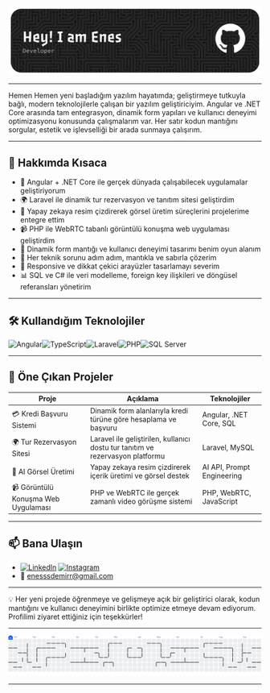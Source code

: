 

![ZyPoo26](img/github-header-banner.png)

---
Hemen Hemen yeni başladığım yazılım hayatımda; geliştirmeye tutkuyla bağlı, modern teknolojilerle çalışan bir yazılım geliştiriciyim. Angular ve .NET Core arasında tam entegrasyon, dinamik form yapıları ve kullanıcı deneyimi optimizasyonu konusunda çalışmalarım var. Her satır kodun mantığını sorgular, estetik ve işlevselliği bir arada sunmaya çalışırım.

---
## 🚀 Hakkımda Kısaca

- 🔧 Angular + .NET Core ile gerçek dünyada çalışabilecek uygulamalar geliştiriyorum
- 🌍 Laravel ile dinamik tur rezervasyon ve tanıtım sitesi geliştirdim  
- 🧠 Yapay zekaya resim çizdirerek görsel üretim süreçlerini projelerime entegre ettim  
- 📹 PHP ile WebRTC tabanlı görüntülü konuşma web uygulaması geliştirdim  
- 🎯 Dinamik form mantığı ve kullanıcı deneyimi tasarımı benim oyun alanım  
- 🧠 Her teknik sorunu adım adım, mantıkla ve sabırla çözerim  
- 🎨 Responsive ve dikkat çekici arayüzler tasarlamayı severim  
- 📊 SQL ve C# ile veri modelleme, foreign key ilişkileri ve döngüsel referansları yönetirim  
---
## 🛠️ Kullandığım Teknolojiler

![Angular](https://img.shields.io/badge/-Angular-DD0031?style=flat&logo=angular&logoColor=white)![TypeScript](https://img.shields.io/badge/-TypeScript-3178C6?style=flat&logo=typescript&logoColor=white)![Laravel](https://img.shields.io/badge/-Laravel-F72C1F?style=flat&logo=laravel&logoColor=white)![PHP](https://img.shields.io/badge/-PHP-777BB4?style=flat&logo=php&logoColor=white)![SQL Server](https://img.shields.io/badge/-SQL%20Server-CC2927?style=flat&logo=microsoft-sql-server&logoColor=white)

---
## 📂 Öne Çıkan Projeler

| Proje | Açıklama | Teknolojiler |
|-------|----------|--------------|
| 💳 Kredi Başvuru Sistemi | Dinamik form alanlarıyla kredi türüne göre hesaplama ve başvuru | Angular, .NET Core, SQL |
| 🌍 Tur Rezervasyon Sitesi | Laravel ile geliştirilen, kullanıcı dostu tur tanıtım ve rezervasyon platformu | Laravel, MySQL |
| 🧠 AI Görsel Üretimi | Yapay zekaya resim çizdirerek içerik üretimi ve görsel destek | AI API, Prompt Engineering |
| 📹 Görüntülü Konuşma Web Uygulaması | PHP ve WebRTC ile gerçek zamanlı video görüşme sistemi | PHP, WebRTC, JavaScript |

---

## 📫 Bana Ulaşın

- [![LinkedIn](https://img.shields.io/badge/-LinkedIn-0A66C2?style=flat&logo=linkedin&logoColor=white)](https://www.linkedin.com/in/enes-demir-26-zypoo) [![Instagram](https://img.shields.io/badge/-Instagram-E4405F?style=flat&logo=instagram&logoColor=white)](https://www.instagram.com/demr_ens)
- 📧 enesssdemirr@gmail.com
---

💡 Her yeni projede öğrenmeye ve gelişmeye açık bir geliştirici olarak, kodun mantığını ve kullanıcı deneyimini birlikte optimize etmeye devam ediyorum. Profilimi ziyaret ettiğiniz için teşekkürler!

---

<picture>
  <source media="(prefers-color-scheme: dark)" srcset="https://raw.githubusercontent.com/ZyPoo26/ZyPoo26/output/pacman-contribution-graph-dark.svg">
  <source media="(prefers-color-scheme: light)" srcset="https://raw.githubusercontent.com/ZyPoo26/ZyPoo26/output/pacman-contribution-graph.svg">
  <img alt="pacman contribution graph" src="https://raw.githubusercontent.com/ZyPoo26/ZyPoo26/output/pacman-contribution-graph.svg">
</picture>

---